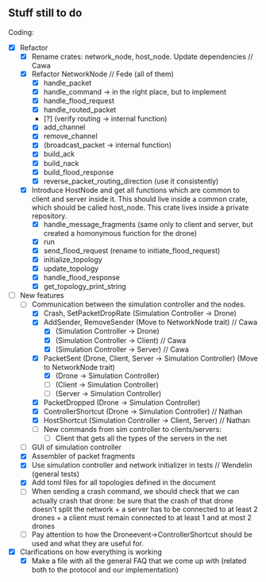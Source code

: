 ## Stuff still to do

Coding:
- [X] Refactor
    - [X] Rename crates: network_node, host_node. Update dependencies // Cawa 
    - [X] Refactor NetworkNode // Fede (all of them)
        - [X] handle_packet
        - [X] handle_command -> in the right place, but to implement
        - [X] handle_flood_request
        - [X] handle_routed_packet
        - [?] (verify routing -> internal function)
        - [X] add_channel
        - [X] remove_channel
        - [X] (broadcast_packet -> internal function)
        - [X] build_ack
        - [X] build_nack
        - [X] build_flood_response
        - [X] reverse_packet_routing_direction (use it consistently)
    - [X] Introduce HostNode and get all functions which are common to client and server inside it. This should live inside a common crate, which should be called host_node. This crate lives inside a private repository.
        - [X] handle_message_fragments (same only to client and server, but created a homonymous function for the drone)
        - [X] run
        - [X] send_flood_request (rename to initiate_flood_request)
        - [X] initialize_topology
        - [X] update_topology
        - [X] handle_flood_response
        - [X] get_topology_print_string 

- [ ] New features
    - [ ] Communication between the simulation controller and the nodes.
        - [X] Crash, SetPacketDropRate (Simulation Controller -> Drone)
        - [X] AddSender, RemoveSender (Move to NetworkNode trait) // Cawa
            - [X] (Simulation Controller -> Drone)
            - [X] (Simulation Controller -> Client) // Cawa
            - [X] (Simulation Controller -> Server) // Cawa
        - [X] PacketSent (Drone, Client, Server -> Simulation Controller) (Move to NetworkNode trait)
            - [X] (Drone -> Simulation Controller)
            - [ ] (Client -> Simulation Controller)
            - [ ] (Server -> Simulation Controller)
        - [X] PacketDropped (Drone -> Simulation Controller)
        - [X] ControllerShortcut (Drone -> Simulation Controller) // Nathan
        - [X] HostShortcut (Simulation Controller -> Client, Server) // Nathan
        - [ ] New commands from sim controller to clients/servers:
            - [ ] Client that gets all the types of the servers in the net
    - [ ] GUI of simulation controller
    - [X] Assembler of packet fragments
    - [X] Use simulation controller and network initializer in tests // Wendelin (general tests)
    - [X] Add toml files for all topologies defined in the document
    - [ ] When sending a crash command, we should check that we can actually crash that drone: be sure that the crash of that drone doesn't split the network + a server has to be connected to at least 2 drones + a client must remain connected to at least 1 and at most 2 drones
    - [ ] Pay attention to how the Droneevent->ControllerShortcut should be used and what they are useful for.

- [X] Clarifications on how everything is working
    - [X] Make a file with all the general FAQ that we come up with (related both to the protocol and our implementation)
